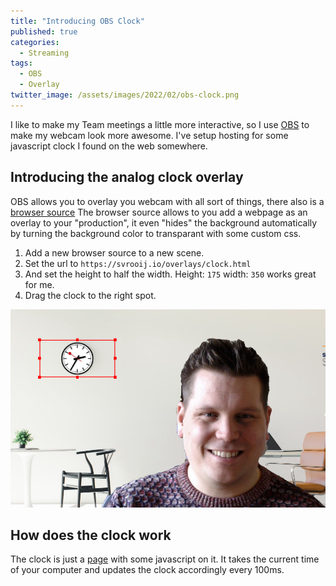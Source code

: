 ```yaml
---
title: "Introducing OBS Clock"
published: true
categories:
  - Streaming
tags:
  - OBS
  - Overlay
twitter_image: /assets/images/2022/02/obs-clock.png
---
```


I like to make my Team meetings a little more interactive, so I use [OBS](https://obsproject.com/) to make my webcam look more awesome. I've setup hosting for some javascript clock I found on the web somewhere.

<!--more-->

## Introducing the analog clock overlay

OBS allows you to overlay you webcam with all sort of things, there also is a [browser source](https://obsproject.com/wiki/Sources-Guide#:~:text=Browser%20source%20is%20one%20of,video%2C%20and%20even%20audio%20tasks.) The browser source allows to you add a webpage as an overlay to your "production", it even "hides" the background automatically by turning the background color to transparant with some custom css.

1. Add a new browser source to a new scene.
2. Set the url to `https://svrooij.io/overlays/clock.html`
3. And set the height to half the width. Height: `175` width: `350` works great for me.
4. Drag the clock to the right spot.

![OBS Screenshot](/assets/images/2022/02/obs-clock.png)

## How does the clock work

The clock is just a [page](/overlays/clock.html) with some javascript on it. It takes the current time of your computer and updates the clock accordingly every 100ms.
